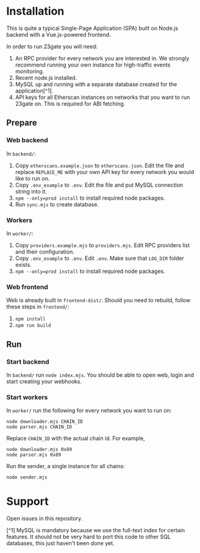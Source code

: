 # Installation

This is quite a typical Single-Page Application (SPA) built on Node.js backend with a Vue.js-powered frontend.

In order to run 23gate you will need:

1. An RPC provider for every network you are interested in. We strongly recommend running your own instance for high-traffic events monitoring.
2. Recent node.js installed.
3. MySQL up and running with a separate database created for the application[^1].
4. API keys for all Etherscan instances on networks that you want to run 23gate on. This is required for ABI fetching.


## Prepare

### Web backend

In `backend/`:

1. Copy `etherscans.example.json` to `etherscans.json`. Edit the file and replace `REPLACE_ME` with your own API key for every network you would like to run on.
2. Copy `.env_example` to `.env`. Edit the file and put MySQL connection string into it.
3. `npm --only=prod install` to install required node packages.
4. Run `sync.mjs` to create database.


### Workers

In `worker/`:

1. Copy `providers.example.mjs` to `providers.mjs`. Edit RPC providers list and their configuration.
2. Copy `.env_example` to `.env`. Edit `.env`. Make sure that `LOG_DIR` folder exists.
3. `npm --only=prod install` to install required node packages.


### Web frontend

Web is already built in `frontend-dist/`. Should you need to rebuild, follow these steps in `frontend/`:

1. `npm install`
2. `npm run build`


## Run

### Start backend

In `backend/` run `node index.mjs`. You should be able to open web, login and start creating your webhooks.


### Start workers

In `worker/` run the following for every network you want to run on:

```
node downloader.mjs CHAIN_ID
node parser.mjs CHAIN_ID
```

Replace `CHAIN_ID` with the actual chain id. For example,

```
node downloader.mjs 0x89
node parser.mjs 0x89
```

Run the sender, a single instance for all chains:

```
node sender.mjs
```

# Support

Open issues in this repository.

[^1] MySQL is mandatory because we use the full-text index for certain features. It should not be very hard to port this code to other SQL databases, this just haven't been done yet.
